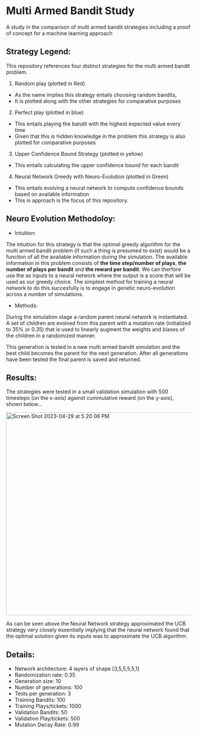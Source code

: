 # Multi Armed Bandit Study
A study in the comparison of multi armed bandit strategies including a proof of concept for a machine learning approach

## Strategy Legend:

This repository references four distinct strategies for the multi armed bandit problem. 

1. Random play (plotted in Red)
 - As the name implies this strategy entails choosing random bandits,
 - It is plotted along with the other strategies for comparative purposes
 
 2. Perfect play (plotted in blue)
- This entails playing the bandit with the highest expected value every time
- Given that this is hidden knowledge in the problem this strategy is also plotted for comparative purposes

3. Upper Confidence Bound Strategy (plotted in yellow)
- This entails calculating the upper confidence bound for each bandit

4. Neural Network Greedy with Neuro-Evolution (plotted in Green)
- This entails evolving a neural network to compute confidence bounds based on available information
- This is approach is the focus of this repository.

## Neuro Evolution Methodoloy:

- Intuition: 

The intuition for this strategy is that the optimal greedy algorithm for the multi armed bandit problem (if such a thing is presumed to exist) would be a function of all the available information during the simulation. The available information in this problem consists of **the time step/number of plays**, **the number of plays per bandit** and **the reward per bandit**. We can therfore use the as inputs to a neural network where the output is a score that will be used as our greedy choice. The simplest method for training a neural network to do this succesfully is to engage in genetic neuro-evolution across a number of simulations. 

- Methods:

During the simulation stage a random parent neural network is instantiated. A set of children are evolved from this parent with a mutation rate (initialized to 35% or 0.35) that is used to linearly augment the weights and biases of the children in a randomized manner. 

This generation is tested in a new multi armed bandit simulation and the best child becomes the parent for the next generation. After all generations have been tested the final parent is saved and returned. 



## Results:

The strategies were tested in a small validation simulation with 500 timesteps (on the x-axis) against cummulative reward (on the y-axis), shown below...


<img width="554" alt="Screen Shot 2023-04-29 at 5 20 06 PM" src="https://user-images.githubusercontent.com/108235294/235324723-7981caf1-8136-4ae4-8855-7b00703bf3ad.png">


As can be seen above the Neural Network strategy approximated the UCB strategy very closely essentially implying that the neural network found that the optimal solution given its inputs was to approximate the UCB algorithm.

## Details:
- Network architecture: 4 layers of shape [3,5,5,5,5,1]
- Randomization rate: 0.35
- Generation size: 10
- Number of generations: 100
- Tests per generation: 3
- Training Bandits: 100
- Training Plays/tickets: 1000
- Validation Bandits: 50
- Validation Play/tickets: 500
- Mutation Decay Rate: 0.99
